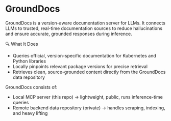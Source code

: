 # GroundDocs

GroundDocs is a version-aware documentation server for LLMs. It connects LLMs to trusted, real-time documentation sources to reduce hallucinations and ensure accurate, grounded responses during inference.

🔍 What It Does
- Queries official, version-specific documentation for Kubernetes and Python libraries
- Locally pinpoints relevant package versions for precise retrieval
- Retrieves clean, source-grounded content directly from the GroundDocs data repository

GroundDocs consists of:
- Local MCP server (this repo) → lightweight, public, runs inference-time queries
- Remote backend data repository (private) → handles scraping, indexing, and heavy lifting

